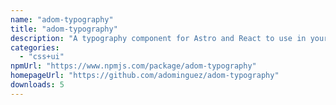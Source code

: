 ```yaml
---
name: "adom-typography"
title: "adom-typography"
description: "A typography component for Astro and React to use in your projects."
categories:
  - "css+ui"
npmUrl: "https://www.npmjs.com/package/adom-typography"
homepageUrl: "https://github.com/adominguez/adom-typography"
downloads: 5
---
```

